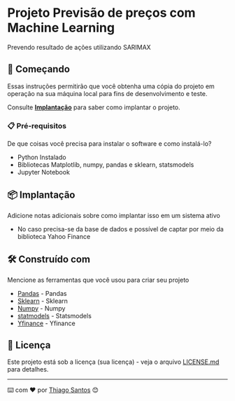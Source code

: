 
# Projeto Previsão de preços com Machine Learning

Prevendo resultado de ações utilizando SARIMAX

## 🚀 Começando

Essas instruções permitirão que você obtenha uma cópia do projeto em operação na sua máquina local para fins de desenvolvimento e teste.

Consulte **[Implantação](#-implanta%C3%A7%C3%A3o)** para saber como implantar o projeto.

### 📋 Pré-requisitos

De que coisas você precisa para instalar o software e como instalá-lo?

- Python Instalado
- Bibliotecas Matplotlib, numpy, pandas e sklearn, statsmodels
- Jupyter Notebook

## 📦 Implantação

Adicione notas adicionais sobre como implantar isso em um sistema ativo

- No caso precisa-se da base de dados e possível de captar por meio da biblioteca Yahoo Finance

## 🛠️ Construído com

Mencione as ferramentas que você usou para criar seu projeto

* [Pandas](https://pandas.pydata.org/) - Pandas
* [Sklearn](https://scikit-learn.org/stable/supervised_learning.html#supervised-learning) - Sklearn
* [Numpy](https://numpy.org/) - Numpy
* [statmodels](https://www.statsmodels.org/stable/index.html) - Statsmodels
* [Yfinance](https://pypi.org/project/yfinance/) - Yfinance
 
## 📄 Licença

Este projeto está sob a licença (sua licença) - veja o arquivo [LICENSE.md](https://github.com/usuario/projeto/licenca) para detalhes.


---
⌨️ com ❤️ por  [Thiago Santos](https://github.com/T0101J) 😊
